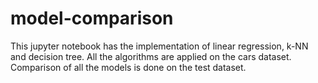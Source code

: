# model-comparison
This jupyter notebook has the implementation of linear regression, k-NN and decision tree. All the algorithms are applied on the cars dataset. Comparison of all the models is done on the test dataset.
